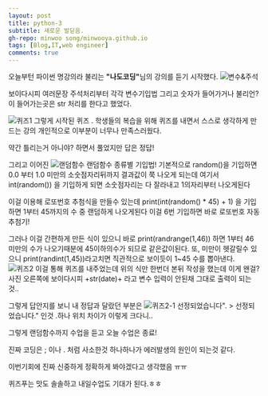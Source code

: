 ```yaml
---
layout: post
title: python-3
subtitle: 새로운 발딛음.
gh-repo: minwoo song/minwooya.github.io
tags: [Blog,IT,web engineer]
comments: true
---
```

오늘부턴 파이썬 명강의라 불리는 <strong>"나도코딩"</strong>님의 강의를 듣기 시작했다.
![변수&주석](../assets/img/변수&주석.PNG)

보이다시피 여러문장 주석처리부터 각각 변수기입법 그리고 숫자가 들어가거나 불리언?이 들어가는곳은
str 처리를 한다고 했었다.

![퀴즈1](../assets/img/Quiz1.PNG)
그렇게 시작된 퀴즈 . 
학생들의 복습을 위해 퀴즈를 내면서 스스로 생각하게 만드는 강의
개인적으로 이부분이 너무나 만족스러웠다.

약간 틀리는거 아니야? 하면서 풀었지만 
답은 정답!

그리고 이어진 
![랜덤함수](../assets/img/랜덤함수.PNG)
랜덤함수 종류별 기입법! 
기본적으로 random()을 기입하면 0.0 부터 1.0 미만의 소숫점자리뒤까지 결과값이 쭉 나오게 되는데
여기서 int(random()) 을 기입하게 되면 소숫점자리는 다 잘라내고 1의자리부터 나오게된다 

이걸 이용해 로또번호 추첨식을 만들수 있는데
print(int(random() * 45) + 1) 을 기입하면 1부터 45까지의 수 중 랜덤하게 나오게된다
이걸 6번 기입하면 바로 로또번호 자동 추첨기!

그러나 이걸 간편하게 만든 식이 있으니 바로
print(randrange(1,46)) 하면 1부터 46미만의 수가 나오기때분에 45이하의수가 되므로 같은값이된다.
또, 미만이 헷갈릴수 있으니 
print(randint(1,45))라고치면 직관적으로 보이듯이 1~45 수를 뽑아낸다.
![퀴즈2](../assets/img/Quiz2.PNG)
이걸 통해 퀴즈를 내주었는데 위의 식만 한번더 본뒤 작성을 했는데 이게 왠걸? 
사진 오른쪽에 보이다시피 +str(date)+ 라고 변수 입력이 안된채 그대로 출력이 되는것..

그렇게 답안지를 보니 내 정답과 달랐던 부분은
![퀴즈2-1](../assets/img/Quiz2-1.PNG)
선정되었습니다". > 선정되었습니다." 인것 .하나 위치 차이가 이렇게 크다니..

그렇게 랜덤함수까지 수업을 듣고 오늘 수업은 종료! 

진짜 코딩은 ; 이나 . 처럼 사소한것 하나하나가 에러발생의 원인이 되는것 같다.

이번기회에 진짜 신중하게 정확하게 봐야겠다고 생각했음 ㅠㅠ 

퀴즈푸는 맛도 솔솔하고 내일수업도 기대가 된다.ㅎㅎ
